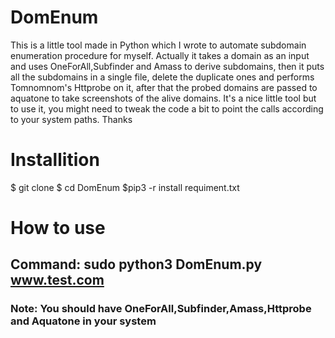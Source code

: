 # DomEnum

This is a little tool made in Python which I wrote to automate subdomain enumeration procedure for myself. Actually it takes a domain as an input and uses OneForAll,Subfinder and Amass to derive subdomains, then it puts all the subdomains in a single file, delete the duplicate ones and performs Tomnomnom's Httprobe on it, after that the probed domains are passed to aquatone to take screenshots of the alive domains. It's a nice little tool but to use it, you might need to tweak the code a bit to point the calls according to your system paths. Thanks

# Installition
$ git clone 
$ cd DomEnum
$pip3 -r install requiment.txt

# How to use
## Command: sudo python3 DomEnum.py www.test.com

### Note: You should have OneForAll,Subfinder,Amass,Httprobe and Aquatone in your system
